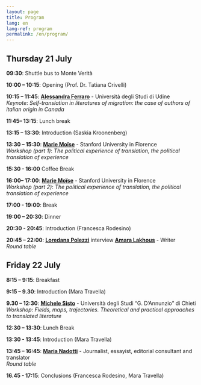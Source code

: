 ```yaml
---
layout: page
title: Program
lang: en
lang-ref: program
permalink: /en/program/
---
```


## **Thursday 21 July**

**09:30**: Shuttle bus to Monte Verità

**10:00 – 10:15**: Opening (Prof. Dr. Tatiana Crivelli)

**10:15 – 11:45**: [**Alessandra Ferraro**](https://www.spaceafterborders.com/en/speakers/Alessandra-Ferraro) - Università degli Studi di Udine <br />
_Keynote_: _Self-translation in literatures of migration: the case of authors of italian origin in Canada_

**11:45– 13:15**: Lunch break

**13:15 – 13:30**: Introduction (Saskia Kroonenberg)

**13:30 – 15:30**: [**Marie Moïse**](https://www.spaceafterborders.com/en/speakers/Marie-Moise) - Stanford University in Florence <br />
_Workshop (part 1)_: _The political experience of translation, the political translation of experience_

**15:30 - 16:00** Coffee Break

**16:00– 17:00**: [**Marie Moïse**](https://www.spaceafterborders.com/en/speakers/Marie-Moise) - Stanford University in Florence <br />
 _Workshop (part 2)_: _The political experience of translation, the political translation of experience_

**17:00 - 19:00**: Break

**19:00 – 20:30**: Dinner

**20:30 - 20:45**: Introduction (Francesca Rodesino)

**20:45 – 22:00**: [**Loredana Polezzi**](https://www.spaceafterborders.com/en/speakers/Loredana-Polezzi) interview [**Amara Lakhous**](https://www.spaceafterborders.com/en/speakers/Amara-Lakhous) - Writer <br />
_Round table_


## **Friday 22 July**

**8:15 – 9:15**: Breakfast

**9:15 – 9.30**: Introduction (Mara Travella)

**9.30 – 12:30**: [**Michele Sisto**](https://www.spaceafterborders.com/en/speakers/Michele-Sisto) - Università degli Studi “G. D’Annunzio” di Chieti <br />
 _Workshop_: _Fields, maps, trajectories. Theoretical and practical approaches to translated literature_

**12:30 – 13:30**: Lunch Break

**13:30 - 13:45**: Introduction (Mara Travella)

**13:45 – 16:45**: [**Maria Nadotti**](https://www.spaceafterborders.com/en/speakers/Maria-Nadotti) - Journalist, essayist, editorial consultant and translator <br />
_Round table_

**16.45 - 17:15**: Conclusions (Francesca Rodesino, Mara Travella)


